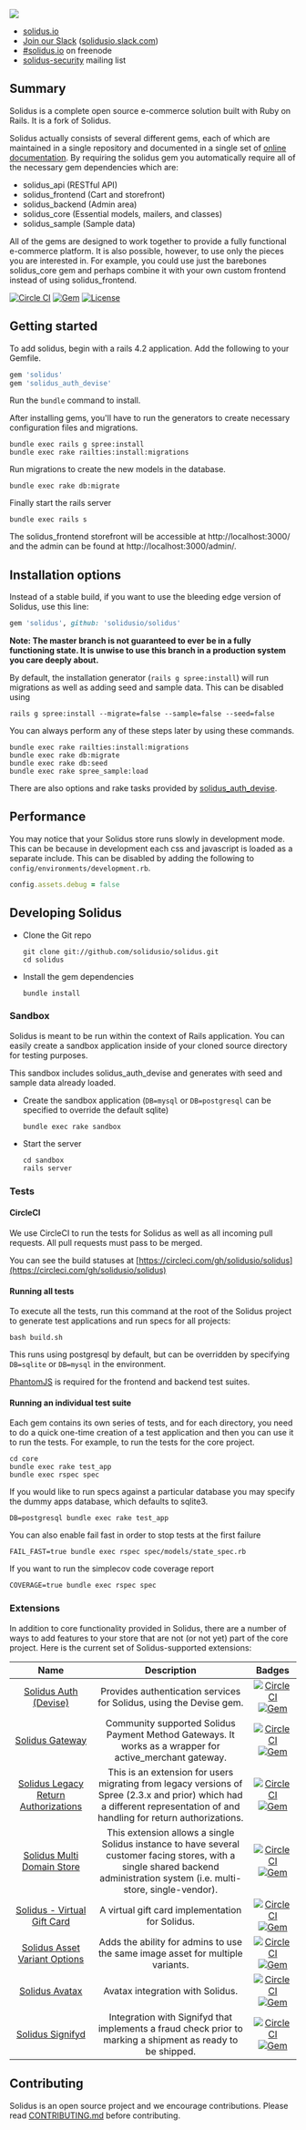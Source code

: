 
![](https://raw.githubusercontent.com/solidusio/solidus/master/solidus.png)

* [solidus.io](http://solidus.io/)
* [Join our Slack](http://slack.solidus.io/) ([solidusio.slack.com](http://solidusio.slack.com))
* [#solidus.io](http://webchat.freenode.net/?channels=solidus.io) on freenode
* [solidus-security](https://groups.google.com/forum/#!forum/solidus-security) mailing list

Summary
-------

Solidus is a complete open source e-commerce solution built with Ruby on Rails. It
is a fork of Solidus.

Solidus actually consists of several different gems, each of which are maintained
in a single repository and documented in a single set of
[online documentation](http://docs.solidus.io/). By requiring the
solidus gem you automatically require all of the necessary gem dependencies which are:

* solidus\_api (RESTful API)
* solidus\_frontend (Cart and storefront)
* solidus\_backend (Admin area)
* solidus\_core (Essential models, mailers, and classes)
* solidus\_sample (Sample data)

All of the gems are designed to work together to provide a fully functional
e-commerce platform. It is also possible, however, to use only the pieces you
are interested in. For example, you could use just the barebones solidus\_core
gem and perhaps combine it with your own custom frontend instead of using
solidus\_frontend.

[![Circle CI](https://circleci.com/gh/solidusio/solidus/tree/master.svg?style=shield)](https://circleci.com/gh/solidusio/solidus/tree/master)
[![Gem](https://img.shields.io/gem/v/solidus.svg)](https://rubygems.org/gems/solidus)
[![License](http://img.shields.io/badge/license-BSD-yellowgreen.svg)](LICENSE.md)

Getting started
---------------

To add solidus, begin with a rails 4.2 application. Add the following to your
Gemfile.

```ruby
gem 'solidus'
gem 'solidus_auth_devise'
```

Run the `bundle` command to install.

After installing gems, you'll have to run the generators to create necessary
configuration files and migrations.

```
bundle exec rails g spree:install
bundle exec rake railties:install:migrations
```

Run migrations to create the new models in the database.

```
bundle exec rake db:migrate
```

Finally start the rails server

```
bundle exec rails s
````

The solidus_frontend storefront will be accessible at http://localhost:3000/
and the admin can be found at http://localhost:3000/admin/.


Installation options
--------------------

Instead of a stable build, if you want to use the bleeding edge version of
Solidus, use this line:

```ruby
gem 'solidus', github: 'solidusio/solidus'
```

**Note: The master branch is not guaranteed to ever be in a fully functioning
state. It is unwise to use this branch in a production system you care deeply
about.**

By default, the installation generator (`rails g spree:install`) will run
migrations as well as adding seed and sample data. This can be disabled using

```shell
rails g spree:install --migrate=false --sample=false --seed=false
```

You can always perform any of these steps later by using these commands.

```shell
bundle exec rake railties:install:migrations
bundle exec rake db:migrate
bundle exec rake db:seed
bundle exec rake spree_sample:load
```

There are also options and rake tasks provided by
[solidus\_auth\_devise](https://github.com/solidusio/solidus_auth_devise).

Performance
-----------

You may notice that your Solidus store runs slowly in development mode. This
can be because in development each css and javascript is loaded as a separate
include. This can be disabled by adding the following to
`config/environments/development.rb`.

```ruby
config.assets.debug = false
```

Developing Solidus
------------------

* Clone the Git repo

    ```shell
    git clone git://github.com/solidusio/solidus.git
    cd solidus
    ```

* Install the gem dependencies

    ```shell
    bundle install
    ```

### Sandbox

Solidus is meant to be run within the context of Rails application. You can
easily create a sandbox application inside of your cloned source directory for
testing purposes.

This sandbox includes solidus\_auth\_devise and generates with seed and sample
data already loaded.

* Create the sandbox application (`DB=mysql` or `DB=postgresql` can be specified
  to override the default sqlite)

  ```shell
  bundle exec rake sandbox
  ```

* Start the server

    ```shell
    cd sandbox
    rails server
    ```

### Tests

#### CircleCI
We use CircleCI to run the tests for Solidus as well as all incoming pull
requests. All pull requests must pass to be merged.

You can see the build statuses at
[https://circleci.com/gh/solidusio/solidus](https://circleci.com/gh/solidusio/solidus)

#### Running all tests

To execute all the tests, run this command at the root of the Solidus project
to generate test applications and run specs for all projects:

```shell
bash build.sh
```

This runs using postgresql by default, but can be overridden by specifying
`DB=sqlite` or `DB=mysql` in the environment.

[PhantomJS](http://phantomjs.org/) is required for the frontend and backend
test suites.

#### Running an individual test suite

Each gem contains its own series of tests, and for each directory, you need to
do a quick one-time creation of a test application and then you can use it to run
the tests.  For example, to run the tests for the core project.
```shell
cd core
bundle exec rake test_app
bundle exec rspec spec
```

If you would like to run specs against a particular database you may specify the
dummy apps database, which defaults to sqlite3.
```shell
DB=postgresql bundle exec rake test_app
```

You can also enable fail fast in order to stop tests at the first failure
```shell
FAIL_FAST=true bundle exec rspec spec/models/state_spec.rb
```

If you want to run the simplecov code coverage report
```shell
COVERAGE=true bundle exec rspec spec
```

### Extensions
In addition to core functionality provided in Solidus, there are a number of ways to add
features to your store that are not (or not yet) part of the core project.
Here is the current set of Solidus-supported extensions:

Name | Description | Badges |
:---:|:-----------:|:------------:|
[Solidus Auth (Devise)](https://github.com/solidusio/solidus_auth_devise) | Provides authentication services for Solidus, using the Devise gem. | [![Circle CI](https://circleci.com/gh/solidusio/solidus_auth_devise/tree/master.svg?style=shield)](https://circleci.com/gh/solidusio/solidus_auth_devise/tree/master) [![Gem](https://img.shields.io/gem/v/solidus_auth_devise.svg)](https://rubygems.org/gems/solidus_auth_devise)
[Solidus Gateway](https://github.com/solidusio/solidus_gateway) | Community supported Solidus Payment Method Gateways. It works as a wrapper for active_merchant gateway. | [![Circle CI](https://circleci.com/gh/solidusio/solidus_gateway/tree/master.svg?style=shield)](https://circleci.com/gh/solidusio/solidus_gateway/tree/master) [![Gem](https://img.shields.io/gem/v/solidus_gateway.svg)](https://rubygems.org/gems/solidus_gateway)
[Solidus Legacy Return Authorizations](https://github.com/solidusio/solidus_legacy_return_authorizations) | This is an extension for users migrating from legacy versions of Spree (2.3.x and prior) which had a different representation of and handling for return authorizations. | [![Circle CI](https://circleci.com/gh/solidusio/solidus_legacy_return_authorizations/tree/master.svg?style=shield)](https://circleci.com/gh/solidusio/solidus_legacy_return_authorizations/tree/master) [![Gem](https://img.shields.io/gem/v/solidus_legacy_return_authorizations.svg)](https://rubygems.org/gems/solidus_legacy_return_authorizations)
[Solidus Multi Domain Store](https://github.com/solidusio/solidus_multi_domain) | This extension allows a single Solidus instance to have several customer facing stores, with a single shared backend administration system (i.e. multi-store, single-vendor). | [![Circle CI](https://circleci.com/gh/solidusio/solidus_multi_domain/tree/master.svg?style=shield)](https://circleci.com/gh/solidusio/solidus_multi_domain/tree/master) [![Gem](https://img.shields.io/gem/v/solidus_multi_domain.svg)](https://rubygems.org/gems/solidus_multi_domain)
[Solidus - Virtual Gift Card](https://github.com/solidusio/solidus_virtual_gift_card) | A virtual gift card implementation for Solidus. | [![Circle CI](https://circleci.com/gh/solidusio/solidus_virtual_gift_card/tree/master.svg?style=shield)](https://circleci.com/gh/solidusio/solidus_virtual_gift_card/tree/master) [![Gem](https://img.shields.io/gem/v/solidus_virtual_gift_card.svg)](https://rubygems.org/gems/solidus_virtual_gift_card)
[Solidus Asset Variant Options](https://github.com/solidusio/solidus_asset_variant_options) | Adds the ability for admins to use the same image asset for multiple variants. | [![Circle CI](https://circleci.com/gh/solidusio/solidus_asset_variant_options/tree/master.svg?style=shield)](https://circleci.com/gh/solidusio/solidus_asset_variant_options/tree/master) [![Gem](https://img.shields.io/gem/v/solidus_asset_variant_options.svg)](https://rubygems.org/gems/solidus_asset_variant_options)
[Solidus Avatax](https://github.com/solidusio/solidus_avatax) | Avatax integration with Solidus. | [![Circle CI](https://circleci.com/gh/solidusio/solidus_avatax/tree/master.svg?style=shield)](https://circleci.com/gh/solidusio/solidus_avatax/tree/master) [![Gem](https://img.shields.io/gem/v/solidus_avatax.svg)](https://rubygems.org/gems/solidus_avatax)
[Solidus Signifyd](https://github.com/solidusio/solidus_signifyd) | Integration with Signifyd that implements a fraud check prior to marking a shipment as ready to be shipped. | [![Circle CI](https://circleci.com/gh/solidusio/solidus_signifyd/tree/master.svg?style=shield)](https://circleci.com/gh/solidusio/solidus_signifyd/tree/master) [![Gem](https://img.shields.io/gem/v/solidus_signifyd.svg)](https://rubygems.org/gems/solidus_signifyd)

Contributing
------------

Solidus is an open source project and we encourage contributions. Please read
[CONTRIBUTING.md](CONTRIBUTING.md) before contributing.
